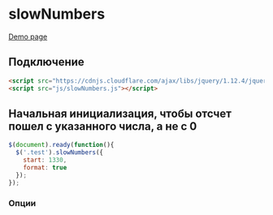 # slowNumbers
 
 [Demo page](https://sash-ok.github.io/slowNumbers/)

## Подключение

```html
<script src="https://cdnjs.cloudflare.com/ajax/libs/jquery/1.12.4/jquery.min.js"></script>
<script src="js/slowNumbers.js"></script>
```

## Начальная инициализация, чтобы отсчет пошел с указанного числа, а не с 0
```javascript
$(document).ready(function(){
  $('.test').slowNumbers({
    start: 1330,
    format: true
  });
});
```

### Опции

```javascript

```